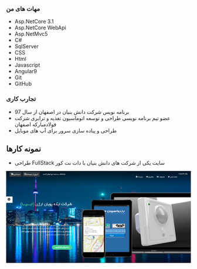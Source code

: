 ### مهات های من
+ Asp.NetCore 3.1
+ Asp.NetCore WebApi
+ Asp.NetMvc5
+ C# 
+ SqlServer
+ CSS
+ Html
+ Javascript
+ Angular9
+ Git
+ GitHub
### تجارب کاری
+   برنامه نویس شرکت دانش بنیان در اصفهان از سال 97
+   عضو تیم برنامه نویسی طراحی و توسعه اتوماسیون تغذیه و ترابری شرکت فولادمبارکه اصفهان
+   طراحی و پیاده سازی سرور برای آپ های موبایل

## نمونه کارها
+ طراحی FullStack  سایت یکی از شرکت های دانش بنیان با دات نت کور
<img src="https://github.com/alirezarazmhoo/AlirezaRazmjoo.github.io/blob/gh-pages/6.png" alt="hi" class="inline"/>
